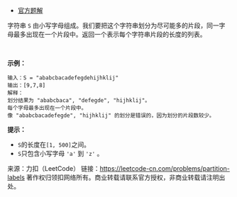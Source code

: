 * [官方题解](https://leetcode-cn.com/problems/partition-labels/solution/hua-fen-zi-mu-qu-jian-by-leetcode-solution/)

字符串 ```S``` 由小写字母组成。我们要把这个字符串划分为尽可能多的片段，同一字母最多出现在一个片段中。返回一个表示每个字符串片段的长度的列表。

 

**示例：**
```
输入：S = "ababcbacadefegdehijhklij"
输出：[9,7,8]
解释：
划分结果为 "ababcbaca", "defegde", "hijhklij"。
每个字母最多出现在一个片段中。
像 "ababcbacadefegde", "hijhklij" 的划分是错误的，因为划分的片段数较少。
```

**提示：**

* ```S```的长度在```[1, 500]```之间。
* ```S```只包含小写字母 ```'a'``` 到 ```'z'``` 。

来源：力扣（LeetCode）
链接：https://leetcode-cn.com/problems/partition-labels
著作权归领扣网络所有。商业转载请联系官方授权，非商业转载请注明出处。
